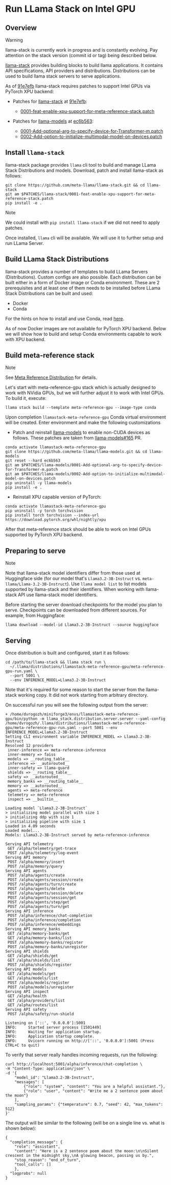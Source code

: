 # Run LLama Stack on Intel GPU

## Overview

> [!WARNING]
> llama-stack is currently work in progress and is constantly evolving. Pay attention on the stack version (commit id or tag) being described below.

[llama-stack] provides building blocks to build llama applications. It contains API specifications, API providers and distributions. Distributions can be used to build llama stack servers to serve applications.

As of [91e7efb] llama-stack requires patches to support Intel GPUs via PyTorch XPU backend:

* Patches for [llama-stack] at [91e7efb]:

  * [0001-feat-enable-xpu-support-for-meta-reference-stack.patch]

* Patches for [llama-models] at [ec6b563]:

  * [0001-Add-optional-arg-to-specify-device-for-Transformer-m.patch]
  * [0002-Add-option-to-initialize-multimodal-model-on-devices.patch]

## Install `llama-stack`

llama-stack package provides `llama` cli tool to build and manage LLama Stack Distributions and models. Download, patch and install llama-stack as follows:

```
git clone https://github.com/meta-llama/llama-stack.git && cd llama-stack
git am $PATCHES/llama-stack/0001-feat-enable-xpu-support-for-meta-reference-stack.patch
pip install -e .
```

> [!NOTE]
> We could install with `pip install llama-stack` if we did not need to apply patches.

Once installed, `llama` cli will be available. We will use it to further setup and run LLama Server.

## Build LLama Stack Distributions

llama-stack provides a number of templates to build LLama Servers (Distributions). Custom configs are also possible. Each distribution can be built either in a form of Docker image or Conda environment. These are 2 prerequisites and at least one of them needs to be installed before LLama Stack Distributions can be built and used:

* Docker
* Conda

For the hints on how to install and use Conda, read [here](../conda/how-to-use-conda.md).

As of now Docker images are not available for PyTorch XPU backend. Below we will show how to build and setup Conda environments capable to work with XPU backend. 

## Build meta-reference stack

> [!NOTE]
> See [Meta Reference Distribution] for details.

Let's start with meta-reference-gpu stack which is actually designed to work with NVidia GPUs, but we will further adjust it to work with Intel GPUs. To build it, execute:

```
llama stack build --template meta-reference-gpu --image-type conda
```

Upon completion `llamastack-meta-reference-gpu` Conda virtual environment will be created. Enter environment and make the following customizations

* Patch and reinstall [llama-models] to enable non-CUDA devices as follows. These patches are taken from [llama-models#165] PR.

```
conda activate llamastack-meta-reference-gpu
git clone https://github.com/meta-llama/llama-models.git && cd llama-models
git reset --hard ec6b563
git am $PATCHES/llama-models/0001-Add-optional-arg-to-specify-device-for-Transformer-m.patch
git am $PATCHES/llama-models/0002-Add-option-to-initialize-multimodal-model-on-devices.patch
pip uninstall -y llama-models
pip install -e .
```

* Reinstall XPU capable version of PyTorch:

```
conda activate llamastack-meta-reference-gpu
pip uninstall -y torch torchvision
pip install torch torchvision --index-url https://download.pytorch.org/whl/nightly/xpu
```

After that meta-reference stack should be able to work on Intel GPUs supported by PyTorch XPU backend.

## Preparing to serve

> [!NOTE]
> Note that llama-stack model identifiers differ from those used at Huggingface side (for our model that's `Llama3.2-3B-Instruct` vs. `meta-llama/Llama-3.2-3B-Instruct`). Use `llama model list` to list models supported by llama-stack and their identifiers.
> When working with llama-stack API use llama-stack model identifiers.

Before starting the server download checkpoints for the model you plan to serve. Checkpoints can be downloaded from different sources. For example, from Huggingface:

```
llama download --model-id Llama3.2-3B-Instruct --source huggingface
```

## Serving

Once distribution is built and configured, start it as follows:


```
cd /path/to/llama-stack && llama stack run \
  ~/.llama/distributions/llamastack-meta-reference-gpu/meta-reference-gpu-run.yaml \
  --port 5001 \
  --env INFERENCE_MODEL=Llama3.2-3B-Instruct
```

Note that it's required for some reason to start the server from the llama-stack working copy. It did not work starting from arbitrary directory.

On successful run you will see the following output from the server:
```
+ /home/dvrogozh/miniforge3/envs/llamastack-meta-reference-gpu/bin/python -m llama_stack.distribution.server.server --yaml-config /home/dvrogozh/.llama/distributions/llamastack-meta-reference-gpu/meta-reference-gpu-run.yaml --port 5001 --env INFERENCE_MODEL=Llama3.2-3B-Instruct
Setting CLI environment variable INFERENCE_MODEL => Llama3.2-3B-Instruct
Resolved 12 providers
 inner-inference => meta-reference-inference
 inner-memory => faiss
 models => __routing_table__
 inference => __autorouted__
 inner-safety => llama-guard
 shields => __routing_table__
 safety => __autorouted__
 memory_banks => __routing_table__
 memory => __autorouted__
 agents => meta-reference
 telemetry => meta-reference
 inspect => __builtin__

Loading model `Llama3.2-3B-Instruct`
> initializing model parallel with size 1
> initializing ddp with size 1
> initializing pipeline with size 1
Loaded in 4.09 seconds
Loaded model...
Models: Llama3.2-3B-Instruct served by meta-reference-inference

Serving API telemetry
 GET /alpha/telemetry/get-trace
 POST /alpha/telemetry/log-event
Serving API memory
 POST /alpha/memory/insert
 POST /alpha/memory/query
Serving API agents
 POST /alpha/agents/create
 POST /alpha/agents/session/create
 POST /alpha/agents/turn/create
 POST /alpha/agents/delete
 POST /alpha/agents/session/delete
 POST /alpha/agents/session/get
 POST /alpha/agents/step/get
 POST /alpha/agents/turn/get
Serving API inference
 POST /alpha/inference/chat-completion
 POST /alpha/inference/completion
 POST /alpha/inference/embeddings
Serving API memory_banks
 GET /alpha/memory-banks/get
 GET /alpha/memory-banks/list
 POST /alpha/memory-banks/register
 POST /alpha/memory-banks/unregister
Serving API shields
 GET /alpha/shields/get
 GET /alpha/shields/list
 POST /alpha/shields/register
Serving API models
 GET /alpha/models/get
 GET /alpha/models/list
 POST /alpha/models/register
 POST /alpha/models/unregister
Serving API inspect
 GET /alpha/health
 GET /alpha/providers/list
 GET /alpha/routes/list
Serving API safety
 POST /alpha/safety/run-shield

Listening on ['::', '0.0.0.0']:5001
INFO:     Started server process [1501449]
INFO:     Waiting for application startup.
INFO:     Application startup complete.
INFO:     Uvicorn running on http://['::', '0.0.0.0']:5001 (Press CTRL+C to quit)
```

To verify that server really handles incoming requests, run the following:
```
curl http://localhost:5001/alpha/inference/chat-completion \
-H "Content-Type: application/json" \
-d '{
    "model_id": "Llama3.2-3B-Instruct",
    "messages": [
        {"role": "system", "content": "You are a helpful assistant."},
        {"role": "user", "content": "Write me a 2 sentence poem about the moon"}
    ],
    "sampling_params": {"temperature": 0.7, "seed": 42, "max_tokens": 512}
}'
```

The output will be similar to the following (will be on a single line vs. what is shown below):

```
{
  "completion_message": {
    "role": "assistant",
    "content": "Here is a 2 sentence poem about the moon:\n\nSilent crescent in the midnight sky,\nA glowing beacon, passing us by.",
    "stop_reason": "end_of_turn",
    "tool_calls": []
    },
  "logprobs": null
}
```

[llama-stack]: https://github.com/meta-llama/llama-stack
[91e7efb]: https://github.com/meta-llama/llama-stack/commit/91e7efbc91c729d74c5cf9b3947d3e8acc1fbb71
[0001-feat-enable-xpu-support-for-meta-reference-stack.patch]: patches/llama-stack/0001-feat-enable-xpu-support-for-meta-reference-stack.patch

[llama-models]: https://github.com/meta-llama/llama-models
[ec6b563]: https://github.com/meta-llama/llama-models/commit/ec6b56330258f6c544a6ca95c52a2aee09d8e3ca

[llama-models#165]: https://github.com/meta-llama/llama-models/pull/165

[0001-Add-optional-arg-to-specify-device-for-Transformer-m.patch]: patches/llama-models/0001-Add-optional-arg-to-specify-device-for-Transformer-m.patch
[0002-Add-option-to-initialize-multimodal-model-on-devices.patch]: patches/llama-models/0002-Add-option-to-initialize-multimodal-model-on-devices.patch

[Meta Reference Distribution]: https://github.com/meta-llama/llama-stack/blob/91e7efbc91c729d74c5cf9b3947d3e8acc1fbb71/docs/source/getting_started/distributions/self_hosted_distro/meta-reference-gpu.md
